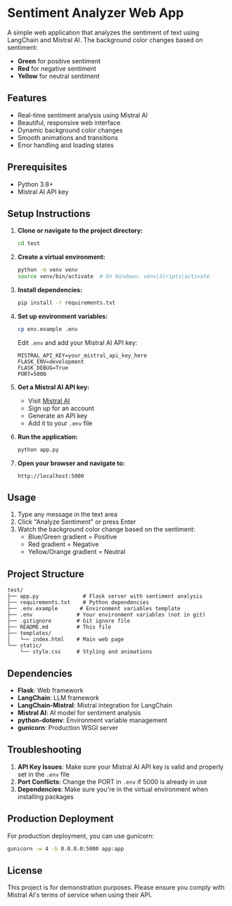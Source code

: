 # Sentiment Analyzer Web App

A simple web application that analyzes the sentiment of text using LangChain and Mistral AI. The background color changes based on sentiment:
- **Green** for positive sentiment
- **Red** for negative sentiment  
- **Yellow** for neutral sentiment

## Features

- Real-time sentiment analysis using Mistral AI
- Beautiful, responsive web interface
- Dynamic background color changes
- Smooth animations and transitions
- Error handling and loading states

## Prerequisites

- Python 3.8+
- Mistral AI API key

## Setup Instructions

1. **Clone or navigate to the project directory:**
   ```bash
   cd test
   ```

2. **Create a virtual environment:**
   ```bash
   python -m venv venv
   source venv/bin/activate  # On Windows: venv\Scripts\activate
   ```

3. **Install dependencies:**
   ```bash
   pip install -r requirements.txt
   ```
   
4. **Set up environment variables:**
   ```bash
   cp env.example .env
   ```
   
   Edit `.env` and add your Mistral AI API key:
   ```
   MISTRAL_API_KEY=your_mistral_api_key_here
   FLASK_ENV=development
   FLASK_DEBUG=True
   PORT=5000
   ```

5. **Get a Mistral AI API key:**
   - Visit [Mistral AI](https://mistral.ai/)
   - Sign up for an account
   - Generate an API key
   - Add it to your `.env` file

6. **Run the application:**
   ```bash
   python app.py
   ```

7. **Open your browser and navigate to:**
   ```
   http://localhost:5000
   ```

## Usage

1. Type any message in the text area
2. Click "Analyze Sentiment" or press Enter
3. Watch the background color change based on the sentiment:
   - Blue/Green gradient = Positive
   - Red gradient = Negative
   - Yellow/Orange gradient = Neutral

## Project Structure

```
test/
├── app.py              # Flask server with sentiment analysis
├── requirements.txt    # Python dependencies
├── .env.example       # Environment variables template
├── .env              # Your environment variables (not in git)
├── .gitignore        # Git ignore file
├── README.md         # This file
├── templates/
│   └── index.html    # Main web page
└── static/
    └── style.css     # Styling and animations
```

## Dependencies

- **Flask**: Web framework
- **LangChain**: LLM framework
- **LangChain-Mistral**: Mistral integration for LangChain
- **Mistral AI**: AI model for sentiment analysis
- **python-dotenv**: Environment variable management
- **gunicorn**: Production WSGI server

## Troubleshooting

1. **API Key Issues**: Make sure your Mistral AI API key is valid and properly set in the `.env` file
2. **Port Conflicts**: Change the PORT in `.env` if 5000 is already in use
3. **Dependencies**: Make sure you're in the virtual environment when installing packages

## Production Deployment

For production deployment, you can use gunicorn:

```bash
gunicorn -w 4 -b 0.0.0.0:5000 app:app
```

## License

This project is for demonstration purposes. Please ensure you comply with Mistral AI's terms of service when using their API.
